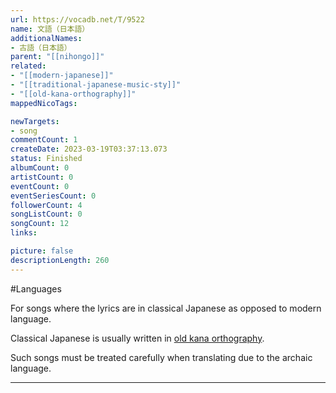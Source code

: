 ```yaml
---
url: https://vocadb.net/T/9522
name: 文語（日本語）
additionalNames: 
- 古語（日本語）
parent: "[[nihongo]]"
related:
- "[[modern-japanese]]"
- "[[traditional-japanese-music-sty]]"
- "[[old-kana-orthography]]"
mappedNicoTags:

newTargets:
- song
commentCount: 1
createDate: 2023-03-19T03:37:13.073
status: Finished
albumCount: 0
artistCount: 0
eventCount: 0
eventSeriesCount: 0
followerCount: 4
songListCount: 0
songCount: 12
links: 

picture: false
descriptionLength: 260
---
```


#Languages

For songs where the lyrics are in classical Japanese as opposed to modern language.

Classical Japanese is usually written in [old kana orthography](https://vocadb.net/T/9523).

Such songs must be treated carefully when translating due to the archaic language.

---

